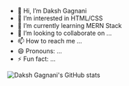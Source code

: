 - 👋 Hi, I’m Daksh Gagnani
- 👀 I’m interested in HTML/CSS
- 🌱 I’m currently learning MERN Stack
- 💞️ I’m looking to collaborate on ...
- 📫 How to reach me ...
- 😄 Pronouns: ...
- ⚡ Fun fact: ...

![Daksh Gagnani's GitHub stats](https://github-readme-stats.vercel.app/api?username=Daxrokz10&show_icons=true&theme=synthwave)
<!---
Daxrokz10/Daxrokz10 is a ✨ special ✨ repository because its `README.md` (this file) appears on your GitHub profile.
You can click the Preview link to take a look at your changes.
--->
